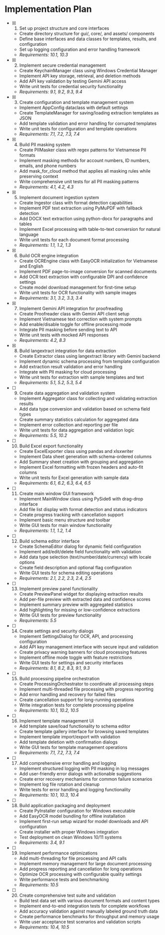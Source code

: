 # Implementation Plan

- [x] 1. Set up project structure and core interfaces
  - Create directory structure for gui/, core/, and assets/ components
  - Define base interfaces and data classes for templates, results, and configuration
  - Set up logging configuration and error handling framework
  - _Requirements: 10.1, 10.3_

- [x] 2. Implement secure credential management
  - Create KeychainManager class using Windows Credential Manager
  - Implement API key storage, retrieval, and deletion methods
  - Add API key validation by testing Gemini API access
  - Write unit tests for credential security functionality
  - _Requirements: 9.1, 9.2, 9.3, 9.4_

- [x] 3. Create configuration and template management system
  - Implement AppConfig dataclass with default settings
  - Create TemplateManager for saving/loading extraction templates as JSON
  - Add template validation and error handling for corrupted templates
  - Write unit tests for configuration and template operations
  - _Requirements: 7.1, 7.2, 7.3, 7.4_

- [x] 4. Build PII masking system
  - Create PIIMasker class with regex patterns for Vietnamese PII formats
  - Implement masking methods for account numbers, ID numbers, emails, and phone numbers
  - Add mask_for_cloud method that applies all masking rules while preserving context
  - Write comprehensive unit tests for all PII masking patterns
  - _Requirements: 4.1, 4.2, 4.3_

- [x] 5. Implement document ingestion system
  - Create Ingestor class with format detection capabilities
  - Implement PDF text extraction using PyMuPDF with fallback detection
  - Add DOCX text extraction using python-docx for paragraphs and tables
  - Implement Excel processing with table-to-text conversion for natural language
  - Write unit tests for each document format processing
  - _Requirements: 1.1, 1.2, 1.3_

- [x] 6. Build OCR engine integration
  - Create OCREngine class with EasyOCR initialization for Vietnamese and English
  - Implement PDF page-to-image conversion for scanned documents
  - Add OCR text extraction with configurable DPI and confidence settings
  - Create model download management for first-time setup
  - Write unit tests for OCR functionality with sample images
  - _Requirements: 3.1, 3.2, 3.3, 3.4_

- [x] 7. Implement Gemini API integration for proofreading
  - Create Proofreader class with Gemini API client setup
  - Implement Vietnamese text correction with system prompts
  - Add enable/disable toggle for offline processing mode
  - Integrate PII masking before sending text to API
  - Write unit tests with mocked API responses
  - _Requirements: 4.2, 8.3_

- [x] 8. Build langextract integration for data extraction
  - Create Extractor class using langextract library with Gemini backend
  - Implement dynamic schema processing from template configuration
  - Add extraction result validation and error handling
  - Integrate with PII masking for cloud processing
  - Write unit tests for extraction with sample templates and text
  - _Requirements: 5.1, 5.2, 5.3, 5.4_

- [ ] 9. Create data aggregation and validation system
  - Implement Aggregator class for collecting and validating extraction results
  - Add data type conversion and validation based on schema field types
  - Create summary statistics calculation for aggregated data
  - Implement error collection and reporting per file
  - Write unit tests for data aggregation and validation logic
  - _Requirements: 5.5, 10.2_

- [ ] 10. Build Excel export functionality
  - Create ExcelExporter class using pandas and xlsxwriter
  - Implement Data sheet generation with schema-ordered columns
  - Add Summary sheet creation with grouping and aggregation
  - Implement Excel formatting with frozen headers and auto-fit columns
  - Write unit tests for Excel generation with sample data
  - _Requirements: 6.1, 6.2, 6.3, 6.4, 6.5_

- [ ] 11. Create main window GUI framework
  - Implement MainWindow class using PySide6 with drag-drop interface
  - Add file list display with format detection and status indicators
  - Create progress tracking with cancellation support
  - Implement basic menu structure and toolbar
  - Write GUI tests for main window functionality
  - _Requirements: 1.1, 1.2, 1.4_

- [ ] 12. Build schema editor interface
  - Create SchemaEditor dialog for dynamic field configuration
  - Implement add/edit/delete field functionality with validation
  - Add data type selection (text/number/date/currency) with locale options
  - Create field description and optional flag configuration
  - Write GUI tests for schema editing operations
  - _Requirements: 2.1, 2.2, 2.3, 2.4, 2.5_

- [ ] 13. Implement preview panel functionality
  - Create PreviewPanel widget for displaying extraction results
  - Add per-file preview with extracted data and confidence scores
  - Implement summary preview with aggregated statistics
  - Add highlighting for missing or low-confidence extractions
  - Write GUI tests for preview functionality
  - _Requirements: 5.5_

- [ ] 14. Create settings and security dialogs
  - Implement SettingsDialog for OCR, API, and processing configuration
  - Add API key management interface with secure input and validation
  - Create privacy warning banners for cloud processing features
  - Implement offline mode toggle with feature restrictions
  - Write GUI tests for settings and security interfaces
  - _Requirements: 8.1, 8.2, 8.3, 9.1, 9.3_

- [ ] 15. Build processing pipeline orchestration
  - Create ProcessingOrchestrator to coordinate all processing steps
  - Implement multi-threaded file processing with progress reporting
  - Add error handling and recovery for failed files
  - Create cancellation support for long-running operations
  - Write integration tests for complete processing pipeline
  - _Requirements: 10.1, 10.2, 10.5_

- [ ] 16. Implement template management UI
  - Add template save/load functionality to schema editor
  - Create template gallery interface for browsing saved templates
  - Implement template import/export with validation
  - Add template deletion with confirmation dialogs
  - Write GUI tests for template management operations
  - _Requirements: 7.1, 7.2, 7.3, 7.4_

- [ ] 17. Add comprehensive error handling and logging
  - Implement structured logging with PII masking in log messages
  - Add user-friendly error dialogs with actionable suggestions
  - Create error recovery mechanisms for common failure scenarios
  - Implement log file rotation and cleanup
  - Write tests for error handling and logging functionality
  - _Requirements: 10.1, 10.3, 10.4_

- [ ] 18. Build application packaging and deployment
  - Create PyInstaller configuration for Windows executable
  - Add EasyOCR model bundling for offline installation
  - Implement first-run setup wizard for model downloads and API configuration
  - Create installer with proper Windows integration
  - Test deployment on clean Windows 10/11 systems
  - _Requirements: 3.4, 9.1_

- [ ] 19. Implement performance optimizations
  - Add multi-threading for file processing and API calls
  - Implement memory management for large document processing
  - Add progress reporting and cancellation for long operations
  - Optimize OCR processing with configurable quality settings
  - Write performance tests and benchmarking
  - _Requirements: 10.5_

- [ ] 20. Create comprehensive test suite and validation
  - Build test data set with various document formats and content types
  - Implement end-to-end integration tests for complete workflows
  - Add accuracy validation against manually labeled ground truth data
  - Create performance benchmarks for throughput and memory usage
  - Write user acceptance test scenarios and validation scripts
  - _Requirements: 10.4, 10.5_